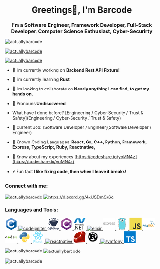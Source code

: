 <h1 align="center">Greetings👋, I'm Barcode</h1>
<h3 align="center">I'm a Software Engineer, Framework Developer, Full-Stack Developer, Computer Science Enthusiast, Cyber-Securirty</h3>

<p align="left"> <img src="https://komarev.com/ghpvc/?username=actuallybarcode&label=Profile%20views&color=0e75b6&style=flat" alt="actuallybarcode" /> </p>

<p align="left"> <a href="https://github.com/ryo-ma/github-profile-trophy"><img src="https://github-profile-trophy.vercel.app/?username=actuallybarcode" alt="actuallybarcode" /></a> </p>

<p align="left"> <a href="https://twitter.com/actuallybarcode" target="blank"><img src="https://img.shields.io/twitter/follow/actuallybarcode?logo=twitter&style=for-the-badge" alt="actuallybarcode" /></a> </p>

- 🔭 I’m currently working on **Backend Rest API Fixture!**

- 🌱 I’m currently learning **Rust**

- 👯 I’m looking to collaborate on **Nearly anything I can find, to get my hands on.**

- 🤝 Pronouns **Undiscovered**

- What have I done before? [Engineering / Cyber-Security / Trust & Safety](Engineering / Cyber-Security / Trust & Safety)

- 📝 Current Job: [Software Developer / Engineer](Software Developer / Engineer)

- 💬 Known Coding Languages: **React, Go, C++, Python, Framework, Express, TypeScript, Ruby, Reactnative,**

- 📄 Know about my experiences [https://codeshare.io/yoMN4z](https://codeshare.io/yoMN4z)

- ⚡ Fun fact **I like fixing code, then when I leave it breaks!**

<h3 align="left">Connect with me:</h3>
<p align="left">
<a href="https://twitter.com/actuallybarcode" target="blank"><img align="center" src="https://raw.githubusercontent.com/rahuldkjain/github-profile-readme-generator/master/src/images/icons/Social/twitter.svg" alt="actuallybarcode" height="30" width="40" /></a>
<a href="https://discord.gg/https://discord.gg/4kUSDmSk6c" target="blank"><img align="center" src="https://raw.githubusercontent.com/rahuldkjain/github-profile-readme-generator/master/src/images/icons/Social/discord.svg" alt="https://discord.gg/4kUSDmSk6c" height="30" width="40" /></a>
</p>

<h3 align="left">Languages and Tools:</h3>
<p align="left"> <a href="https://www.cprogramming.com/" target="_blank" rel="noreferrer"> <img src="https://raw.githubusercontent.com/devicons/devicon/master/icons/c/c-original.svg" alt="c" width="40" height="40"/> </a> <a href="https://codeigniter.com" target="_blank" rel="noreferrer"> <img src="https://cdn.worldvectorlogo.com/logos/codeigniter.svg" alt="codeigniter" width="40" height="40"/> </a> <a href="https://offeescript.org" target="_blank" rel="noreferrer"> <img src="https://raw.githubusercontent.com/devicons/devicon/master/icons/coffeescript/coffeescript-original-wordmark.svg" alt="coffeescript" width="40" height="40"/> </a> <a href="https://www.w3schools.com/cs/" target="_blank" rel="noreferrer"> <img src="https://raw.githubusercontent.com/devicons/devicon/master/icons/csharp/csharp-original.svg" alt="csharp" width="40" height="40"/> </a> <a href="https://dotnet.microsoft.com/" target="_blank" rel="noreferrer"> <img src="https://raw.githubusercontent.com/devicons/devicon/master/icons/dot-net/dot-net-original-wordmark.svg" alt="dotnet" width="40" height="40"/> </a> <a href="https://elixir-lang.org" target="_blank" rel="noreferrer"> <img src="https://www.vectorlogo.zone/logos/elixir-lang/elixir-lang-icon.svg" alt="elixir" width="40" height="40"/> </a> <a href="https://expressjs.com" target="_blank" rel="noreferrer"> <img src="https://raw.githubusercontent.com/devicons/devicon/master/icons/express/express-original-wordmark.svg" alt="express" width="40" height="40"/> </a> <a href="https://golang.org" target="_blank" rel="noreferrer"> <img src="https://raw.githubusercontent.com/devicons/devicon/master/icons/go/go-original.svg" alt="go" width="40" height="40"/> </a> <a href="https://developer.mozilla.org/en-US/docs/Web/JavaScript" target="_blank" rel="noreferrer"> <img src="https://raw.githubusercontent.com/devicons/devicon/master/icons/javascript/javascript-original.svg" alt="javascript" width="40" height="40"/> </a> <a href="https://www.mysql.com/" target="_blank" rel="noreferrer"> <img src="https://raw.githubusercontent.com/devicons/devicon/master/icons/mysql/mysql-original-wordmark.svg" alt="mysql" width="40" height="40"/> </a> <a href="https://nodejs.org" target="_blank" rel="noreferrer"> <img src="https://raw.githubusercontent.com/devicons/devicon/master/icons/nodejs/nodejs-original-wordmark.svg" alt="nodejs" width="40" height="40"/> </a> <a href="https://www.python.org" target="_blank" rel="noreferrer"> <img src="https://raw.githubusercontent.com/devicons/devicon/master/icons/python/python-original.svg" alt="python" width="40" height="40"/> </a> <a href="https://reactjs.org/" target="_blank" rel="noreferrer"> <img src="https://raw.githubusercontent.com/devicons/devicon/master/icons/react/react-original-wordmark.svg" alt="react" width="40" height="40"/> </a> <a href="https://reactnative.dev/" target="_blank" rel="noreferrer"> <img src="https://reactnative.dev/img/header_logo.svg" alt="reactnative" width="40" height="40"/> </a> <a href="https://www.ruby-lang.org/en/" target="_blank" rel="noreferrer"> <img src="https://raw.githubusercontent.com/devicons/devicon/master/icons/ruby/ruby-original.svg" alt="ruby" width="40" height="40"/> </a> <a href="https://www.rust-lang.org" target="_blank" rel="noreferrer"> <img src="https://raw.githubusercontent.com/devicons/devicon/master/icons/rust/rust-plain.svg" alt="rust" width="40" height="40"/> </a> <a href="https://symfony.com" target="_blank" rel="noreferrer"> <img src="https://symfony.com/logos/symfony_black_03.svg" alt="symfony" width="40" height="40"/> </a> <a href="https://www.typescriptlang.org/" target="_blank" rel="noreferrer"> <img src="https://raw.githubusercontent.com/devicons/devicon/master/icons/typescript/typescript-original.svg" alt="typescript" width="40" height="40"/> </a> </p>

<p><img align="left" src="https://github-readme-stats.vercel.app/api/top-langs?username=actuallybarcode&show_icons=true&locale=en&layout=compact" alt="actuallybarcode" /></p>

<p>&nbsp;<img align="center" src="https://github-readme-stats.vercel.app/api?username=actuallybarcode&show_icons=true&locale=en" alt="actuallybarcode" /></p>

<p><img align="center" src="https://github-readme-streak-stats.herokuapp.com/?user=actuallybarcode&" alt="actuallybarcode" /></p>

